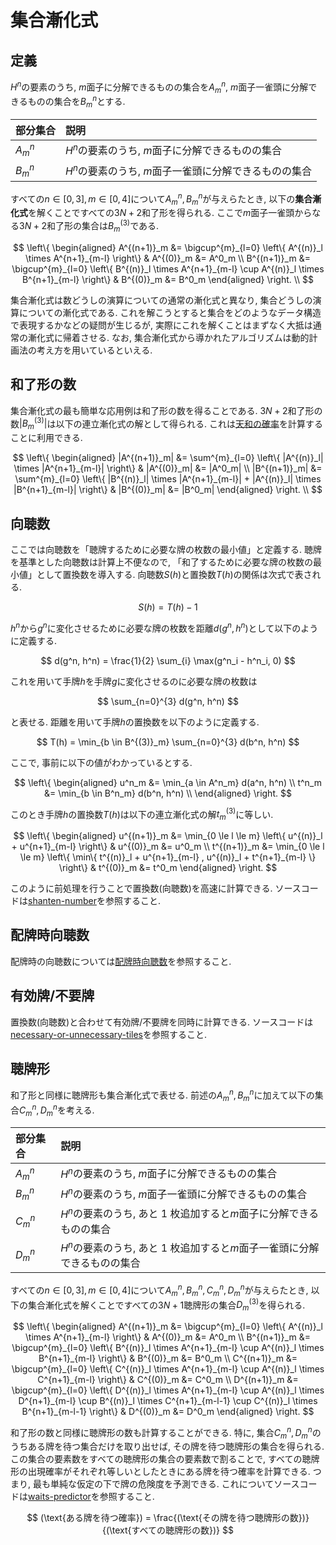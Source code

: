 # 集合漸化式

## 定義

$H^n$の要素のうち, $m$面子に分解できるものの集合を$A^n_m$, $m$面子一雀頭に分解できるものの集合を$B^n_m$とする.

| 部分集合 | 説明                                                   |
| :------- | :----------------------------------------------------- |
| $A^n_m$  | $H^n$の要素のうち, $m$面子に分解できるものの集合       |
| $B^n_m$  | $H^n$の要素のうち, $m$面子一雀頭に分解できるものの集合 |

すべての$n \in [0, 3], m \in [0, 4]$について$A^n_m, B^n_m$が与えらたとき, 以下の**集合漸化式**を解くことですべての$3N+2$和了形を得られる. ここで$m$面子一雀頭からなる$3N+2$和了形の集合は$B^{(3)}_m$である.

$$
\left\{
\begin{aligned}
A^{(n+1)}_m &= \bigcup^{m}_{l=0} \left\{ A^{(n)}_l \times A^{n+1}_{m-l} \right\} & A^{(0)}_m &= A^0_m \\
B^{(n+1)}_m &= \bigcup^{m}_{l=0} \left\{ B^{(n)}_l \times A^{n+1}_{m-l} \cup A^{(n)}_l \times B^{n+1}_{m-l} \right\} & B^{(0)}_m &= B^0_m
\end{aligned}
\right. \\
$$

集合漸化式は数どうしの演算についての通常の漸化式と異なり, 集合どうしの演算についての漸化式である. これを解こうとすると集合をどのようなデータ構造で表現するかなどの疑問が生じるが, 実際にこれを解くことはまずなく大抵は通常の漸化式に帰着させる. なお, 集合漸化式から導かれたアルゴリズムは動的計画法の考え方を用いているといえる.

## 和了形の数

集合漸化式の最も簡単な応用例は和了形の数を得ることである. $3N+2$和了形の数$|B^{(3)}_m|$は以下の連立漸化式の解として得られる. これは[天和の確率](tenhou.md)を計算することに利用できる.

$$
\left\{
\begin{aligned}
|A^{(n+1)}_m| &= \sum^{m}_{l=0} \left\{ |A^{(n)}_l| \times |A^{n+1}_{m-l}| \right\} & |A^{(0)}_m| &= |A^0_m| \\
|B^{(n+1)}_m| &= \sum^{m}_{l=0} \left\{ |B^{(n)}_l| \times |A^{n+1}_{m-l}| + |A^{(n)}_l| \times |B^{n+1}_{m-l}| \right\} & |B^{(0)}_m| &= |B^0_m|
\end{aligned}
\right. \\
$$

## 向聴数

ここでは向聴数を「聴牌するために必要な牌の枚数の最小値」と定義する. 聴牌を基準とした向聴数は計算上不便なので, 「和了するために必要な牌の枚数の最小値」として置換数を導入する. 向聴数$S(h)$と置換数$T(h)$の関係は次式で表される.

$$
S(h) = T(h) - 1
$$

$h^n$から$g^n$に変化させるために必要な牌の枚数を距離$d(g^n, h^n)$として以下のように定義する.

$$
d(g^n, h^n) = \frac{1}{2} \sum_{i} \max(g^n_i - h^n_i, 0)
$$

これを用いて手牌$h$を手牌$g$に変化させるのに必要な牌の枚数は

$$
\sum_{n=0}^{3} d(g^n, h^n)
$$

と表せる. 距離を用いて手牌$h$の置換数を以下のように定義する.

$$
T(h) = \min_{b \in B^{(3)}_m} \sum_{n=0}^{3} d(b^n, h^n)
$$

ここで, 事前に以下の値がわかっているとする.

$$
\left\{
\begin{aligned}
u^n_m &= \min_{a \in A^n_m} d(a^n, h^n) \\
t^n_m &= \min_{b \in B^n_m} d(b^n, h^n) \\
\end{aligned}
\right.
$$

このとき手牌$h$の置換数$T(h)$は以下の連立漸化式の解$t^{(3)}_m$に等しい.

$$
\left\{
\begin{aligned}
u^{(n+1)}_m &= \min_{0 \le l \le m} \left\{ u^{(n)}_l + u^{n+1}_{m-l} \right\} & u^{(0)}_m &= u^0_m \\
t^{(n+1)}_m &= \min_{0 \le l \le m} \left\{ \min\{ t^{(n)}_l + u^{n+1}_{m-l} , u^{(n)}_l + t^{n+1}_{m-l} \} \right\} & t^{(0)}_m &= t^0_m
\end{aligned}
\right.
$$

このように前処理を行うことで置換数(向聴数)を高速に計算できる. ソースコードは[shanten-number](https://github.com/tomohxx/shanten-number)を参照すること.

## 配牌時向聴数

配牌時の向聴数については[配牌時向聴数](shanten.md)を参照すること.

## 有効牌/不要牌

置換数(向聴数)と合わせて有効牌/不要牌を同時に計算できる. ソースコードは[necessary-or-unnecessary-tiles](https://github.com/tomohxx/necessary-or-unnecessary-tiles)を参照すること.

## 聴牌形

和了形と同様に聴牌形も集合漸化式で表せる. 前述の$A^n_m, B^n_m$に加えて以下の集合$C^n_m, D^n_m$を考える.

| 部分集合 | 説明                                                                      |
| :------- | :------------------------------------------------------------------------ |
| $A^n_m$  | $H^n$の要素のうち, $m$面子に分解できるものの集合                          |
| $B^n_m$  | $H^n$の要素のうち, $m$面子一雀頭に分解できるものの集合                    |
| $C^n_m$  | $H^n$の要素のうち, あと 1 枚追加すると$m$面子に分解できるものの集合       |
| $D^n_m$  | $H^n$の要素のうち, あと 1 枚追加すると$m$面子一雀頭に分解できるものの集合 |

すべての$n \in [0, 3], m \in [0, 4]$について$A^n_m, B^n_m, C^n_m, D^n_m$が与えらたとき, 以下の集合漸化式を解くことですべての$3N+1$聴牌形の集合$D^{(3)}_m$を得られる.

$$
\left\{
\begin{aligned}
A^{(n+1)}_m &= \bigcup^{m}_{l=0} \left\{ A^{(n)}_l \times A^{n+1}_{m-l} \right\} & A^{(0)}_m &= A^0_m \\
B^{(n+1)}_m &= \bigcup^{m}_{l=0} \left\{ B^{(n)}_l \times A^{n+1}_{m-l} \cup A^{(n)}_l \times B^{n+1}_{m-l} \right\} & B^{(0)}_m &= B^0_m \\
C^{(n+1)}_m &= \bigcup^{m}_{l=0} \left\{ C^{(n)}_l \times A^{n+1}_{m-l} \cup A^{(n)}_l \times C^{n+1}_{m-l} \right\} & C^{(0)}_m &= C^0_m \\
D^{(n+1)}_m &= \bigcup^{m}_{l=0} \left\{ D^{(n)}_l \times A^{n+1}_{m-l} \cup A^{(n)}_l \times D^{n+1}_{m-l} \cup B^{(n)}_l \times C^{n+1}_{m-l-1} \cup C^{(n)}_l \times B^{n+1}_{m-l-1} \right\} & D^{(0)}_m &= D^0_m
\end{aligned}
\right.
$$

和了形の数と同様に聴牌形の数も計算することができる. 特に, 集合$C^n_m, D^n_m$のうちある牌を待つ集合だけを取り出せば, その牌を待つ聴牌形の集合を得られる. この集合の要素数をすべての聴牌形の集合の要素数で割ることで, すべての聴牌形の出現確率がそれぞれ等しいとしたときにある牌を待つ確率を計算できる. つまり, 最も単純な仮定の下で牌の危険度を予測できる. これについてソースコードは[waits-predictor](https://github.com/tomohxx/waits-predictor)を参照すること.

$$
(\text{ある牌を待つ確率}) = \frac{(\text{その牌を待つ聴牌形の数})}{(\text{すべての聴牌形の数})}
$$
